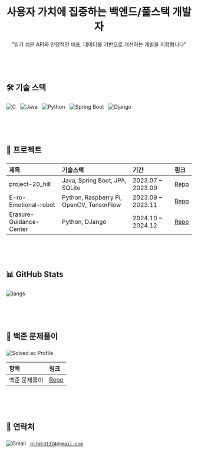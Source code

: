 <div align="center">
  <h1>사용자 가치에 집중하는 백엔드/풀스택 개발자</h1>
  <p>"읽기 쉬운 API와 안정적인 배포, 데이터를 기반으로 개선하는 개발을 지향합니다"</p>
</div>

<p>&nbsp;</p>
<br>

## 🛠 기술 스택

### 
<p>
  <img src="https://img.shields.io/badge/C-00599C?logo=c&logoColor=white" alt="C" />&nbsp;&nbsp;
  <img src="https://img.shields.io/badge/Java-007396?logo=java&logoColor=white" alt="Java" />&nbsp;&nbsp;
  <img src="https://img.shields.io/badge/Python-3776AB?logo=python&logoColor=white" alt="Python" />&nbsp;&nbsp;
  <img src="https://img.shields.io/badge/Spring%20Boot-6DB33F?logo=springboot&logoColor=white" alt="Spring Boot" />&nbsp;&nbsp;
  <img src="https://img.shields.io/badge/Django-092E20?logo=django&logoColor=white" alt="Django" />
</p>

<p>&nbsp;</p>
<p>&nbsp;</p>

## 📌 프로젝트

###
| 제목 | 기술스택 | 기간 | 링크 |
|:--|:--|:--|:--|
| project-20_hill | Java, Spring Boot, JPA, SQLite | 2023.07 ~ 2023.09 | [Repo](https://github.com/qlfeld1230/project-20_hill) |
| E-ro-Emotional-robot | Python, Raspberry Pi, OpenCV, TensorFlow  | 2023.09 ~ 2023.11 | [Repo](https://github.com/your-id/project-b) |
| Erasure-Guidance-Center | Python, DJango | 2024.10 ~ 2024.12 | [Repo](https://github.com/your-id/project-c) |

<p>&nbsp;</p>
<p>&nbsp;</p>

## 📊 GitHub Stats

###
<p align="left">
  <img src="https://github-readme-stats.vercel.app/api/top-langs/?username=qlfeld1230&layout=compact&theme=radical" alt="langs" />
</p>

<p>&nbsp;</p>
<p>&nbsp;</p>

## 📝 백준 문제풀이

###

<p>
  <img src="https://mazassumnida.wtf/api/generate_badge?boj=qlfeld1230" alt="Solved.ac Profile" />

  | 항목 | 링크 |
|:--|:--|
| 백준 문제풀이 | [Repo](https://github.com/qlfeld1230/BOJ_solved) |

</p>

<p>&nbsp;</p>




<p>&nbsp;</p>

## 🔗 연락처

###
<p align="left">
    <img src="https://img.shields.io/badge/Gmail-D14836?logo=gmail&logoColor=white" alt="Gmail"/>
  </a>&nbsp;
  <a href="mailto:qlfeld1324@gmail.com"><code>qlfeld1324@gmail.com</code></a>
</p>

<p>&nbsp;</p>
<p>&nbsp;</p>
